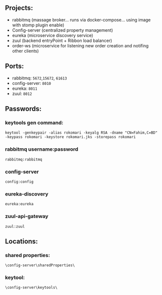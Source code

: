 ## Projects:

- rabbitmq (massage broker... runs via docker-compose... using image with stomp plugin enable)
- Config-server (centralized property management)
- eureka (microservice discovery service)
- zuul (backend entryPoint + Ribbon load balancer)
- order-ws (microservice for listening new order creation and notifing other clients)

## Ports:

- rabbitmq: `5672`,`15672`, `61613`
- config-server: `8010`
- eureka: `8011`
- zuul: `8012`


## Passwords:

### keytools gen command:
`keytool -genkeypair -alias rokomari -keyalg RSA -dname "CN=Fahim,C=BD" -keypass rokomari -keystore rokomari.jks -storepass rokomari`

### rabbitmq username:password 
`rabbitmq:rabbitmq`

### config-server
`config:config`

### eureka-discovery
`eureka:eureka`

### zuul-api-gateway
`zuul:zuul`


## Locations:

### shared properties:
`\config-server\sharedProperties\`

### keytool:
`\config-server\keytools\`
